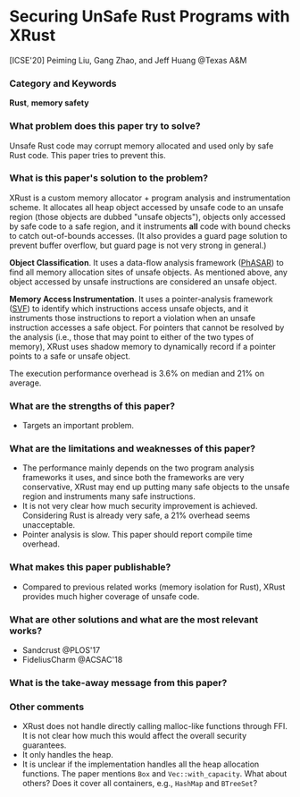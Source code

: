 # Securing UnSafe Rust Programs with XRust

[ICSE'20] Peiming Liu, Gang Zhao, and Jeff Huang
@Texas A&M

### Category and Keywords
**Rust**, **memory safety**

### What problem does this paper try to solve?
Unsafe Rust code may corrupt memory allocated and used only by safe Rust code.
This paper tries to prevent this.

### What is this paper's solution to the problem?
XRust is a custom memory allocator + program analysis and instrumentation
scheme.  It allocates all heap object accessed by unsafe code to an unsafe
region (those objects are dubbed "unsafe objects"), objects only accessed by
safe code to a safe region, and it instruments **all** code with bound checks to
catch out-of-bounds accesses. (It also provides a guard page solution to prevent
buffer overflow, but guard page is not very strong in general.)

**Object Classification**. It uses a data-flow analysis framework
([PhASAR](https://github.com/secure-software-engineering/phasar)) to find all
memory allocation sites of unsafe objects. As mentioned above, any object
accessed by unsafe instructions are considered an unsafe object.

**Memory Access Instrumentation**. It uses a pointer-analysis framework
([SVF](https://github.com/SVF-tools/SVF)) to identify which instructions
access unsafe objects, and it instruments those instructions to report a
violation when an unsafe instruction accesses a safe object. For pointers
that cannot be resolved by the analysis (i.e., those that may point to either
of the two types of memory), XRust uses shadow memory to dynamically
record if a pointer points to a safe or unsafe object.

The execution performance overhead is 3.6% on median and 21% on average.

### What are the strengths of this paper?
- Targets an important problem.

### What are the limitations and weaknesses of this paper?
- The performance mainly depends on the two program analysis frameworks it uses,
  and since both the frameworks are very conservative, XRust may end up putting
  many safe objects to the unsafe region and instruments many safe instructions.
- It is not very clear how much security improvement is achieved. Considering
  Rust is already very safe, a 21% overhead seems unacceptable.
- Pointer analysis is slow. This paper should report compile time overhead.

### What makes this paper publishable?
- Compared to previous related works (memory isolation for Rust), XRust provides
  much higher coverage of unsafe code.

### What are other solutions and what are the most relevant works?
- Sandcrust @PLOS'17
- FideliusCharm @ACSAC'18

### What is the take-away message from this paper?

### Other comments
- XRust does not handle directly calling malloc-like functions through FFI.
It is not clear how much this would affect the overall security guarantees.
- It only handles the heap.
- It is unclear if the implementation handles all the heap allocation functions.
  The paper mentions `Box` and `Vec::with_capacity`. What about others? Does it
  cover all containers, e.g., `HashMap` and `BTreeSet`?
